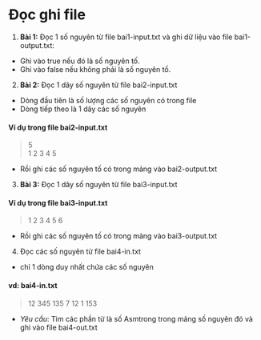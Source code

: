 # Đọc ghi file

1. **Bài 1:** Đọc 1 số nguyên từ file bai1-input.txt và ghi dữ liệu vào file bai1-output.txt:
  - Ghi vào true nếu đó là số nguyên tố.
  - Ghi vào false nếu không phải là số nguyên tố.
2. **Bài 2:** Đọc 1 dãy số nguyên từ file bai2-input.txt 
  - Dòng đầu tiên là số lượng các số nguyên có trong file
  - Dòng tiếp theo là 1 dãy các số nguyên
#### Ví dụ trong file bai2-input.txt
> 5  
> 1 2 3 4 5
  - Rồi ghi các số nguyên tố có trong mảng vào bai2-output.txt 
3. **Bài 3:** Đọc 1 dãy số nguyên từ file bai3-input.txt 
#### Ví dụ trong file bai3-input.txt
> 1 2 3 4 5 6
  - Rồi ghi các số nguyên tố có trong mảng vào bai3-output.txt 

4. Đọc các số nguyên từ file bai4-in.txt
  - chỉ 1 dòng duy nhất chứa các số nguyên

#### vd: bai4-in.txt
> 12 345 135 7 12 1 153
  - _Yêu cầu_: Tìm các phần tử là số Asmtrong trong mảng số nguyên đó và ghi vào file bai4-out.txt
